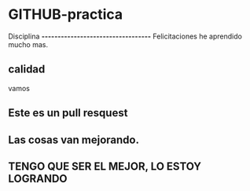 # GITHUB-practica
Disciplina
**----------------------------------**
 Felicitaciones he aprendido mucho mas.
 ## calidad
 vamos
 ## Este es un pull resquest
 ## Las cosas van mejorando.
 ## TENGO QUE SER EL MEJOR, LO ESTOY LOGRANDO


